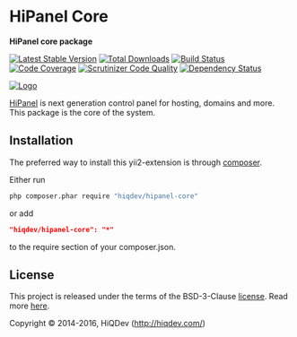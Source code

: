 HiPanel Core
============

**HiPanel core package**

[![Latest Stable Version](https://poser.pugx.org/hiqdev/hipanel-core/v/stable)](https://packagist.org/packages/hiqdev/hipanel-core)
[![Total Downloads](https://poser.pugx.org/hiqdev/hipanel-core/downloads)](https://packagist.org/packages/hiqdev/hipanel-core)
[![Build Status](https://img.shields.io/travis/hiqdev/hipanel-core.svg)](https://travis-ci.org/hiqdev/hipanel-core)
[![Code Coverage](https://scrutinizer-ci.com/g/hiqdev/hipanel-core/badges/coverage.png?b=master)](https://scrutinizer-ci.com/g/hiqdev/hipanel-core/?branch=master)
[![Scrutinizer Code Quality](https://scrutinizer-ci.com/g/hiqdev/hipanel-core/badges/quality-score.png?b=master)](https://scrutinizer-ci.com/g/hiqdev/hipanel-core/?branch=master)
[![Dependency Status](https://www.versioneye.com/php/hiqdev:hipanel-core/dev-master/badge.svg)](https://www.versioneye.com/php/hiqdev:hipanel-core/dev-master)

[![Logo](https://raw.githubusercontent.com/hiqdev/hipanel-core/master/docs/logo.png)](https://hipanel.com/)

[HiPanel](http://hipanel.com) is next generation control panel for hosting, domains and more.
This package is the core of the system.

## Installation

The preferred way to install this yii2-extension is through [composer](http://getcomposer.org/download/).

Either run

```sh
php composer.phar require "hiqdev/hipanel-core"
```

or add

```json
"hiqdev/hipanel-core": "*"
```

to the require section of your composer.json.

## License

This project is released under the terms of the BSD-3-Clause [license](LICENSE).
Read more [here](http://choosealicense.com/licenses/bsd-3-clause).

Copyright © 2014-2016, HiQDev (http://hiqdev.com/)
